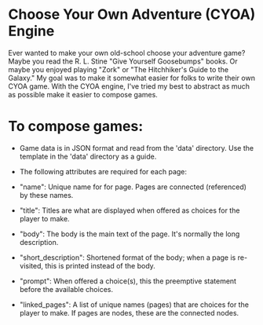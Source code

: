 # Choose Your Own Adventure (CYOA) Engine

Ever wanted to make your own old-school choose your adventure game?  Maybe you read the R. L. Stine "Give Yourself
Goosebumps" books. Or maybe you enjoyed playing "Zork" or "The Hitchhiker's Guide to the Galaxy."  My goal was to make
it somewhat easier for folks to write their own CYOA game.  With the CYOA engine, I've tried my best to abstract as much
as possible make it easier to compose games.

# To compose games:

- Game data is in JSON format and read from the 'data' directory.  Use the template in the 'data' directory as a guide.
- The following attributes are required for each page:

- "name": Unique name for for page.  Pages are connected (referenced) by these names.
- "title": Titles are what are displayed when offered as choices for the player to make.
- "body": The body is the main text of the page.  It's normally the long description.
- "short_description": Shortened format of the body; when a page is re-visited, this is printed instead of the body.
- "prompt": When offered a choice(s), this the preemptive statement before the available choices.
- "linked_pages": A list of unique names (pages) that are choices for the player to make.  If pages are nodes, these are
the connected nodes.